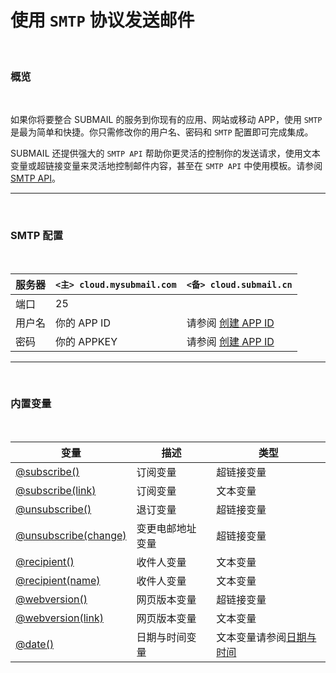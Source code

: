 

#  使用 `SMTP` 协议发送邮件

<br>

### **概览**

<br>

如果你将要整合 SUBMAIL 的服务到你现有的应用、网站或移动 APP，使用 `SMTP` 是最为简单和快捷。你只需修改你的用户名、密码和 `SMTP` 配置即可完成集成。

SUBMAIL 还提供强大的 `SMTP API` 帮助你更灵活的控制你的发送请求，使用文本变量或超链接变量来灵活地控制邮件内容，甚至在 `SMTP API` 中使用模板。请参阅[SMTP API](https://www.mysubmail.com/documents/2cpYo2)。

---

<br>

### **SMTP 配置**

<br>


| 服务器 | `<主> cloud.mysubmail.com` | `<备> cloud.submail.cn`                                      |
| ------ | -------------------------- | ------------------------------------------------------------ |
| 端口   | 25                         |                                                              |
| 用户名 | 你的 APP ID                | 请参阅 [创建 APP ID](https://www.mysubmail.com/documents/TmFfr2) |
| 密码   | 你的 APPKEY                | 请参阅 [创建 APP ID](https://www.mysubmail.com/documents/TmFfr2) |

---

<br>

### **内置变量**

<br>

| 变量                                                         | 描述             | 类型                                                         |
| ------------------------------------------------------------ | ---------------- | ------------------------------------------------------------ |
| [@subscribe()](https://www.mysubmail.com/documents/hme4j2)   | 订阅变量         | 超链接变量                                                   |
| [@subscribe(link)](https://www.mysubmail.com/documents/hme4j2) | 订阅变量         | 文本变量                                                     |
| [@unsubscribe()](https://www.mysubmail.com/documents/3fBbh1) | 退订变量         | 超链接变量                                                   |
| [@unsubscribe(change)](https://www.mysubmail.com/documents/rxoca4) | 变更电邮地址变量 | 超链接变量                                                   |
| [@recipient()](https://www.mysubmail.com/documents/96oYH3)   | 收件人变量       | 文本变量                                                     |
| [@recipient(name)](https://www.mysubmail.com/documents/96oYH3) | 收件人变量       | 文本变量                                                     |
| [@webversion()](https://www.mysubmail.com/documents/4kz02)   | 网页版本变量     | 超链接变量                                                   |
| [@webversion(link)](https://www.mysubmail.com/documents/4kz02) | 网页版本变量     | 文本变量                                                     |
| [@date()](https://www.mysubmail.com/documents/V8Ava2)        | 日期与时间变量   | 文本变量请参阅[日期与时间](https://www.mysubmail.com/documents/V8Ava2) |

　

##### 
